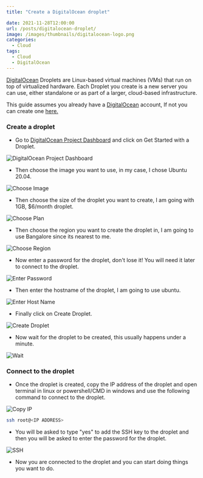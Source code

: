 ```yaml
---
title: "Create a DigitalOcean droplet"

date: 2021-11-28T12:00:00
url: /posts/digitalocean-droplet/
image: /images/thumbnails/digitalocean-logo.png
categories:
  - Cloud
tags:
  - Cloud
  - DigitalOcean
---
```


[DigitalOcean](https://m.do.co/c/96aa4c93885e) Droplets are Linux-based virtual machines (VMs) that run on top of virtualized hardware. Each Droplet you create is a new server you can use, either standalone or as part of a larger, cloud-based infrastructure.

This guide assumes you already have a [DigitalOcean](https://m.do.co/c/96aa4c93885e) account, If not you can create one [here.](https://m.do.co/c/96aa4c93885e)

### Create a droplet

- Go to [DigitalOcean Project Dashboard](https://cloud.digitalocean.com/projects) and click on Get Started with a Droplet.

![DigitalOcean Project Dashboard](/images/2021/create-digitalocean-droplet/get-started.png)

- Then choose the image you want to use, in my case, I chose Ubuntu 20.04.

![Choose Image](/images/2021/create-digitalocean-droplet/choose-os.png)

- Then choose the size of the droplet you want to create, I am going with 1GB, $6/month droplet.

![Choose Plan](/images/2021/create-digitalocean-droplet/choose-plan.png)

- Then choose the region you want to create the droplet in, I am going to use Bangalore since its nearest to me.

![Choose Region](/images/2021/create-digitalocean-droplet/choose-region.png)

- Now enter a password for the droplet, don't lose it! You will need it later to connect to the droplet.

![Enter Password](/images/2021/create-digitalocean-droplet/enter-password.png)

- Then enter the hostname of the droplet, I am going to use ubuntu.

![Enter Host Name](/images/2021/create-digitalocean-droplet/enter-hostname.png)

- Finally click on Create Droplet.

![Create Droplet](/images/2021/create-digitalocean-droplet/create-droplet.png)

- Now wait for the droplet to be created, this usually happens under a minute.

![Wait](/images/2021/create-digitalocean-droplet/wait-for-creation.png)

### Connect to the droplet

- Once the droplet is created, copy the IP address of the droplet and open terminal in linux or powershell/CMD in windows and use the following command to connect to the droplet.

![Copy IP](/images/2021/create-digitalocean-droplet/droplet-ready.png)

```sh
ssh root@<IP ADDRESS>
```

- You will be asked to type "yes" to add the SSH key to the droplet and then you will be asked to enter the password for the droplet.

![SSH](/images/2021/create-digitalocean-droplet/ssh-connect.png)

- Now you are connected to the droplet and you can start doing things you want to do.
